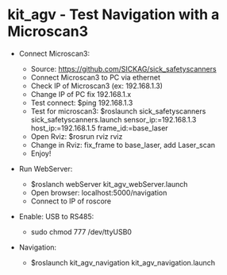 # kit_agv - Test Navigation with a Microscan3

- Connect Microscan3:
    + Source: https://github.com/SICKAG/sick_safetyscanners
    + Connect Microscan3 to PC via ethernet
    + Check IP of Microscan3 (ex: 192.168.1.3)
    + Change IP of PC fix 192.168.1.x
    + Test connect: $ping 192.168.1.3
    + Test for microscan3: $roslaunch sick_safetyscanners sick_safetyscanners.launch sensor_ip:=192.168.1.3 host_ip:=192.168.1.5 frame_id:=base_laser
    + Open Rviz: $rosrun rviz rviz
    + Change in Rviz: fix_frame to base_laser, add Laser_scan
    + Enjoy!

- Run WebServer:
    + $roslanch webServer kit_agv_webServer.launch
    + Open browser: localhost:5000/navigation
    + Connect to IP of roscore

- Enable: USB to RS485:
    + sudo chmod 777 /dev/ttyUSB0

- Navigation:
    + $roslaunch kit_agv_navigation kit_agv_navigation.launch